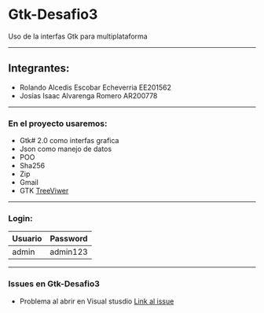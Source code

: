 # Gtk-Desafio3
Uso de la interfas Gtk para multiplataforma
***
## Integrantes:

* Rolando Alcedis Escobar Echeverria  EE201562
* Josías Isaac Alvarenga Romero       AR200778
---
### En el proyecto usaremos: 

* Gtk# 2.0 como interfas grafica
* Json como manejo de datos
* POO
* Sha256
* Zip
* Gmail
* GTK [TreeViwer](https://www.mono-project.com/docs/gui/gtksharp/widgets/treeview-tutorial/)
---
### Login:
| Usuario       | Password       
| ------------- |:-------------:| 
| admin  | admin123
---

### Issues en Gtk-Desafio3

* Problema al abrir en Visual stusdio [Link al issue](https://github.com/rolandototo/Gtk-Desafio3/issues/1)
